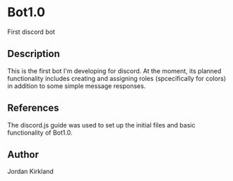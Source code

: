 # Bot1.0
First discord bot

## Description
This is the first bot I'm developing for discord. At the moment, its planned functionality includes creating and assigning roles (spcecifically for colors)
in addition to some simple message responses.

## References
The discord.js guide was used to set up the initial files and basic functionality of Bot1.0.

## Author
Jordan Kirkland
